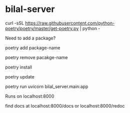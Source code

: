 # bilal-server

curl -sSL https://raw.githubusercontent.com/python-poetry/poetry/master/get-poetry.py | python -

Need to add a package?

poetry add package-name

poetry remove pacakge-name


poetry install

poetry update

poetry run uvicorn bilal_server.main:app

Runs on localhost:8000
  
find docs at localhost:8000/docs or localhost:8000/redoc
